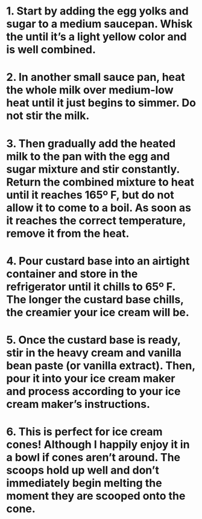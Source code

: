 # 1. Start by adding the egg yolks and sugar to a medium saucepan. Whisk the until it’s a light yellow color and is well combined.

# 2. In another small sauce pan, heat the whole milk over medium-low heat until it just begins to simmer. Do not stir the milk.

# 3. Then gradually add the heated milk to the pan with the egg and sugar mixture and stir constantly. Return the combined mixture to heat until it reaches 165º F, but do not allow it to come to a boil. As soon as it reaches the correct temperature, remove it from the heat.

# 4. Pour custard base into an airtight container and store in the refrigerator until it chills to 65º F. The longer the custard base chills, the creamier your ice cream will be.

# 5. Once the custard base is ready, stir in the heavy cream and vanilla bean paste (or vanilla extract). Then, pour it into your ice cream maker and process according to your ice cream maker’s instructions.

# 6. This is perfect for ice cream cones! Although I happily enjoy it in a bowl if cones aren’t around. The scoops hold up well and don’t immediately begin melting the moment they are scooped onto the cone. 